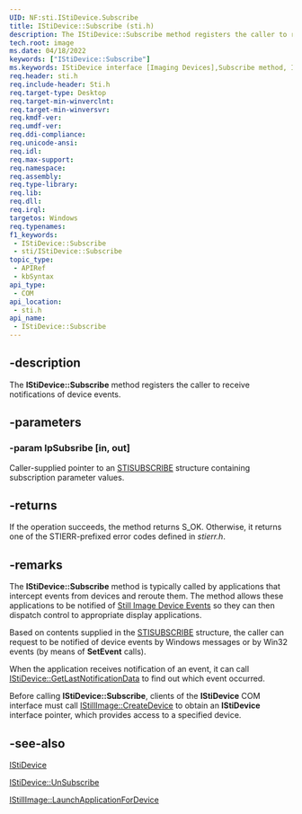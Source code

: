 ```yaml
---
UID: NF:sti.IStiDevice.Subscribe
title: IStiDevice::Subscribe (sti.h)
description: The IStiDevice::Subscribe method registers the caller to receive notifications of device events.
tech.root: image
ms.date: 04/18/2022
keywords: ["IStiDevice::Subscribe"]
ms.keywords: IStiDevice interface [Imaging Devices],Subscribe method, IStiDevice.Subscribe, IStiDevice::Subscribe, Subscribe, Subscribe method [Imaging Devices], Subscribe method [Imaging Devices],IStiDevice interface, image.istidevice_subscribe, sti/IStiDevice::Subscribe, stifnc_2c707880-5ace-4a2e-813e-1ee304cea41f.xml
req.header: sti.h
req.include-header: Sti.h
req.target-type: Desktop
req.target-min-winverclnt: 
req.target-min-winversvr: 
req.kmdf-ver: 
req.umdf-ver: 
req.ddi-compliance: 
req.unicode-ansi: 
req.idl: 
req.max-support: 
req.namespace: 
req.assembly: 
req.type-library: 
req.lib: 
req.dll: 
req.irql: 
targetos: Windows
req.typenames: 
f1_keywords:
 - IStiDevice::Subscribe
 - sti/IStiDevice::Subscribe
topic_type:
 - APIRef
 - kbSyntax
api_type:
 - COM
api_location:
 - sti.h
api_name:
 - IStiDevice::Subscribe
---
```


## -description

The **IStiDevice::Subscribe** method registers the caller to receive notifications of device events.

## -parameters

### -param lpSubsribe [in, out]

Caller-supplied pointer to an [STISUBSCRIBE](./ns-sti-_stisubscribe.md) structure containing subscription parameter values.

## -returns

If the operation succeeds, the method returns S_OK. Otherwise, it returns one of the STIERR-prefixed error codes defined in *stierr.h*.

## -remarks

The **IStiDevice::Subscribe** method is typically called by applications that intercept events from devices and reroute them. The method allows these applications to be notified of [Still Image Device Events](/windows-hardware/drivers/image/still-image-device-events) so they can then dispatch control to appropriate display applications.

Based on contents supplied in the [STISUBSCRIBE](./ns-sti-_stisubscribe.md) structure, the caller can request to be notified of device events by Windows messages or by Win32 events (by means of **SetEvent** calls).

When the application receives notification of an event, it can call [IStiDevice::GetLastNotificationData](./nf-sti-istidevice-getlastnotificationdata.md) to find out which event occurred.

Before calling **IStiDevice::Subscribe**, clients of the **IStiDevice** COM interface must call [IStillImage::CreateDevice](/previous-versions/windows/hardware/drivers/ff543778(v=vs.85)) to obtain an **IStiDevice** interface pointer, which provides access to a specified device.

## -see-also

[IStiDevice](../_image/index.md)

[IStiDevice::UnSubscribe](./nf-sti-istidevice-unsubscribe.md)

[IStillImage::LaunchApplicationForDevice](/previous-versions/windows/hardware/drivers/ff543796(v=vs.85))